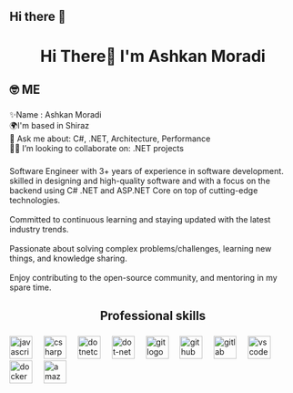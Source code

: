 ## Hi there 👋
<h1 align="center">Hi There👋 I'm Ashkan Moradi</h1>

###

<h2 align="left">🤓 ME</h2>

###

<p align="left">✨Name : Ashkan Moradi<br>🌍I'm based in Shiraz<br>💭 Ask me about: C#, .NET, Architecture, Performance<br>👨‍💻 I’m looking to collaborate on: .NET projects</p>

###

<p align="left">Software Engineer with 3+ years of experience in software development. skilled in designing and high-quality software and  with a focus on the backend using C# .NET and ASP.NET Core on top of cutting-edge technologies.<br><br>Committed to continuous learning and staying updated with the latest industry trends.<br><br>Passionate about solving complex problems/challenges, learning new things, and knowledge sharing.<br><br>Enjoy contributing to the open-source community, and mentoring in my spare time.</p>

###

<h2 align="center">Professional skills</h2>

###

<div align="left">
  <img src="https://cdn.jsdelivr.net/gh/devicons/devicon/icons/javascript/javascript-original.svg" height="40" alt="javascript logo"  />
  <img width="12" />
  <img src="https://cdn.jsdelivr.net/gh/devicons/devicon/icons/csharp/csharp-original.svg" height="40" alt="csharp logo"  />
  <img width="12" />
  <img src="https://cdn.jsdelivr.net/gh/devicons/devicon/icons/dotnetcore/dotnetcore-original.svg" height="40" alt="dotnetcore logo"  />
  <img width="12" />
  <img src="https://cdn.jsdelivr.net/gh/devicons/devicon/icons/dot-net/dot-net-original.svg" height="40" alt="dot-net logo"  />
  <img width="12" />
  <img src="https://cdn.jsdelivr.net/gh/devicons/devicon/icons/git/git-original.svg" height="40" alt="git logo"  />
  <img width="12" />
  <img src="https://cdn.jsdelivr.net/gh/devicons/devicon/icons/github/github-original.svg" height="40" alt="github logo"  />
  <img width="12" />
  <img src="https://cdn.jsdelivr.net/gh/devicons/devicon/icons/gitlab/gitlab-original.svg" height="40" alt="gitlab logo"  />
  <img width="12" />
  <img src="https://cdn.jsdelivr.net/gh/devicons/devicon/icons/vscode/vscode-original.svg" height="40" alt="vscode logo"  />
  <img width="12" />
  <img src="https://cdn.jsdelivr.net/gh/devicons/devicon/icons/docker/docker-original.svg" height="40" alt="docker logo"  />
  <img width="12" />
  <img src="https://cdn.jsdelivr.net/gh/devicons/devicon/icons/amazonwebservices/amazonwebservices-line-wordmark.svg" height="40" alt="amazonwebservices logo"  />
</div>

###
